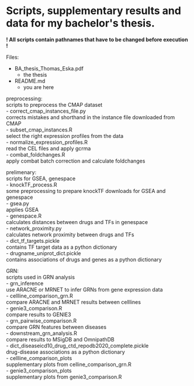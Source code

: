 # Scripts, supplementary results and data for my bachelor's thesis.

__! All scripts contain pathnames that have to be changed before execution !__

Files:

 * BA_thesis_Thomas_Eska.pdf
   * the thesis  
 * README.md  
   * you are here  

  preprocessing:  
    scripts to preprocess the CMAP dataset  
    - correct_cmap_instances_file.py  
      corrects mistakes and shorthand in the instance file downloaded from CMAP  
    - subset_cmap_instances.R  
      select the right expression profiles from the data  
    - normalize_expression_profiles.R  
      read the CEL files and apply gcrma  
    - combat_foldchanges.R  
      apply combat batch correction and calculate foldchanges  

  prelimenary:  
    scripts for GSEA, genespace  
    - knockTF_process.R  
      some preprocessing to prepare knockTF downloads for GSEA and genespace  
    - gsea.py  
      applies GSEA  
    - genespace.R  
      calculates distances between drugs and TFs in genespace  
    - network_proximity.py  
      calculates network proximity between drugs and TFs  
    - dict_tf_targets.pickle  
      contains TF target data as a python dictionary  
    - drugname_uniprot_dict.pickle  
      contains associations of drugs and genes as a python dictionary  

GRN:  
    scripts used in GRN analysis  
    - grn_inference  
      use ARACNE or MRNET to infer GRNs from gene expression data  
    - cellline_comparison_grn.R  
      compare ARACNE and MRNET results between celllines  
    - genie3_comparison.R  
      compare results to GENIE3  
    - grn_pairwise_comparison.R  
      compare GRN features between diseases  
    - downstream_grn_analysis.R  
      compare results to MSigDB and OmnipathDB  
    - dict_diseaseicd10_drug_ctd_repodb2020_complete.pickle  
      drug-disease associations as a python dictionary  
    - cellline_comparison_plots  
      supplementary plots from celline_comparison_grn.R  
    - genie3_comparison_plots  
      supplementary plots from genie3_comparison.R  

